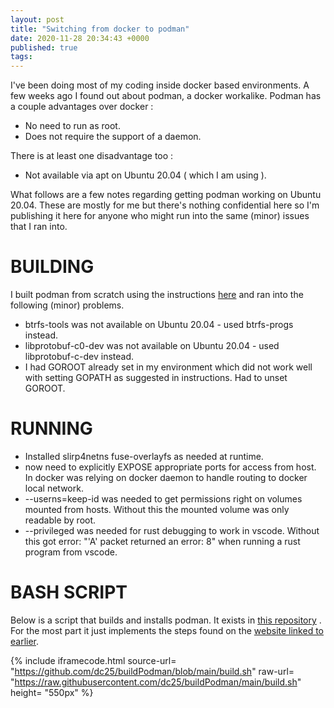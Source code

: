 ```yaml
---
layout: post
title: "Switching from docker to podman"
date: 2020-11-28 20:34:43 +0000
published: true
tags:
---
```


I've been doing most of my coding inside docker based environments.  A few weeks ago I found out about podman, a docker workalike.   Podman has a couple advantages over docker : 
* No need to run as root. 
* Does not require the support of a daemon.   

There is at least one disadvantage too : 
* Not available via apt on Ubuntu 20.04 ( which I am using ).   

What follows are a few notes regarding getting podman working on Ubuntu 20.04.   These are mostly for me but there's nothing confidential here so I'm publishing it here for anyone who might run into the same (minor) issues that I ran into.

# BUILDING
I built podman from scratch using the instructions [here](https://podman.io/getting-started/installation.html) and ran into the following (minor) problems.
* btrfs-tools was not available on Ubuntu 20.04 - used btrfs-progs instead.
* libprotobuf-c0-dev was not available on Ubuntu 20.04 - used libprotobuf-c-dev instead.
* I had GOROOT already set in my environment which did not work well with setting GOPATH as suggested in instructions.  Had to unset GOROOT.

# RUNNING

* Installed slirp4netns fuse-overlayfs as needed at runtime.
* now need to explicitly EXPOSE appropriate ports for access from host.  In docker was relying on docker daemon to handle routing to docker local network.
* --userns=keep-id  was needed to get permissions right on volumes mounted from hosts.   Without this the mounted volume was only readable by root.
* --privileged  was needed for rust debugging to work in vscode.  Without this got error: "'A' packet returned an error: 8" when running a rust program from vscode.

# BASH SCRIPT
Below is a script that builds and installs podman.  It exists in [this repository](https://github.com/dc25/buildPodman) .  For the most part it just implements the steps found on the [website linked to earlier](https://podman.io/getting-started/installation.html).

{% include iframecode.html 
              source-url= "https://github.com/dc25/buildPodman/blob/main/build.sh"
              raw-url=    "https://raw.githubusercontent.com/dc25/buildPodman/main/build.sh" 
              height=     "550px" %}

